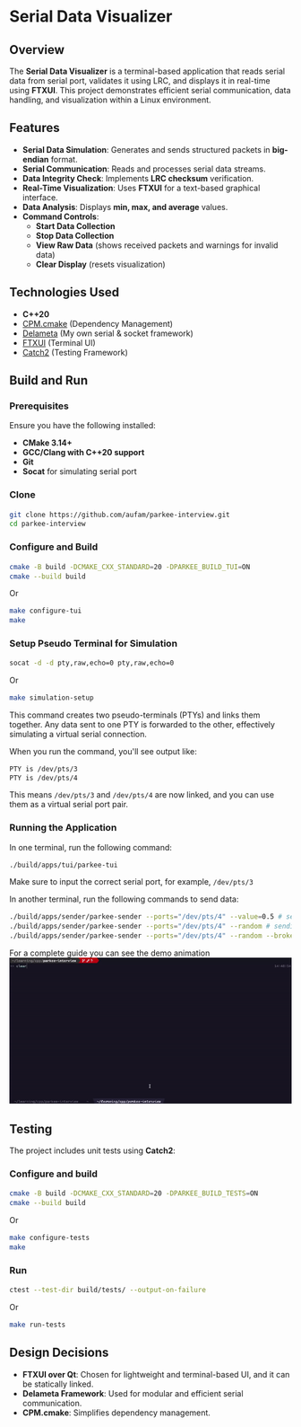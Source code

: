 # Serial Data Visualizer

## Overview
The **Serial Data Visualizer** is a terminal-based application
that reads serial data from serial port, validates it using LRC,
and displays it in real-time using **FTXUI**.
This project demonstrates efficient serial communication,
data handling, and visualization within a Linux environment.

## Features
- **Serial Data Simulation**: Generates and sends structured packets in **big-endian** format.
- **Serial Communication**: Reads and processes serial data streams.
- **Data Integrity Check**: Implements **LRC checksum** verification.
- **Real-Time Visualization**: Uses **FTXUI** for a text-based graphical interface.
- **Data Analysis**: Displays **min, max, and average** values.
- **Command Controls**:
  - **Start Data Collection**
  - **Stop Data Collection**
  - **View Raw Data** (shows received packets and warnings for invalid data)
  - **Clear Display** (resets visualization)

## Technologies Used
- **C++20**
- [CPM.cmake](https://github.com/cpm-cmake/CPM.cmake) (Dependency Management)
- [Delameta](https://github.com/aufam/delameta) (My own serial & socket framework)
- [FTXUI](https://github.com/ArthurSonzogni/FTXUI) (Terminal UI)
- [Catch2](https://github.com/catchorg/Catch2) (Testing Framework)

## Build and Run
### Prerequisites
Ensure you have the following installed:
- **CMake 3.14+**
- **GCC/Clang with C++20 support**
- **Git**
- **Socat** for simulating serial port

### Clone
```sh
git clone https://github.com/aufam/parkee-interview.git
cd parkee-interview
```

### Configure and Build
```sh
cmake -B build -DCMAKE_CXX_STANDARD=20 -DPARKEE_BUILD_TUI=ON
cmake --build build
```
Or
```sh
make configure-tui
make
```

### Setup Pseudo Terminal for Simulation
```sh
socat -d -d pty,raw,echo=0 pty,raw,echo=0
```
Or
```sh
make simulation-setup
```

This command creates two pseudo-terminals (PTYs) and links them together.
Any data sent to one PTY is forwarded to the other, effectively simulating a virtual serial connection.

When you run the command, you'll see output like:
```
PTY is /dev/pts/3
PTY is /dev/pts/4
```

This means `/dev/pts/3` and `/dev/pts/4` are now linked, and you can use them as a virtual serial port pair.

### Running the Application
In one terminal, run the following command:
```sh
./build/apps/tui/parkee-tui
```
Make sure to input the correct serial port, for example, `/dev/pts/3`

In another terminal, run the following commands to send data:
```sh
./build/apps/sender/parkee-sender --ports="/dev/pts/4" --value=0.5 # sending value 0.5
./build/apps/sender/parkee-sender --ports="/dev/pts/4" --random # sending random value
./build/apps/sender/parkee-sender --ports="/dev/pts/4" --random --broken # sending broken frame
```

For a complete guide you can see the demo animation
![demo](parkee-tui-demo.gif)

## Testing
The project includes unit tests using **Catch2**:

### Configure and build
```sh
cmake -B build -DCMAKE_CXX_STANDARD=20 -DPARKEE_BUILD_TESTS=ON
cmake --build build
```
Or
```sh
make configure-tests
make
```

### Run
```sh
ctest --test-dir build/tests/ --output-on-failure
```
Or
```sh
make run-tests
```

## Design Decisions
- **FTXUI over Qt**: Chosen for lightweight and terminal-based UI, and it can be statically linked.
- **Delameta Framework**: Used for modular and efficient serial communication.
- **CPM.cmake**: Simplifies dependency management.


